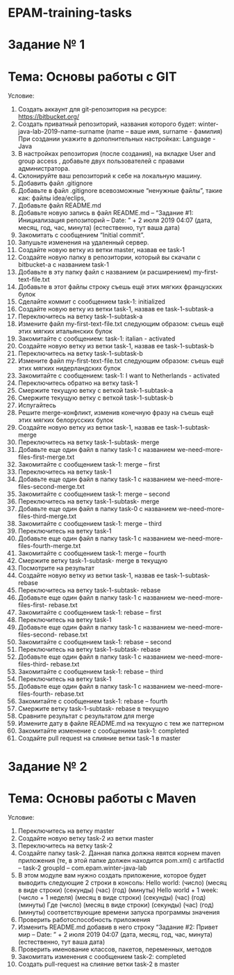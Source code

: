 # EPAM-training-tasks
# Задание № 1

# Тема: Основы работы с GIT
Условие:
1.	Создать аккаунт для git-репозитория на ресурсе: https://bitbucket.org/
2.	Создать приватный репозиторий, названия которого будет:
winter-java-lab-2019-name-surname  (name – ваше имя, surname - фамилия)
При создании укажите в дополнительных настройках: Language - Java
3.	В настройках репозитория (после создания), на вкладке User and group access , добавьте двух пользователей с правами администратора.
4.	Склонируйте ваш репозиторий к себе на локальную машину.
5.	Добавить файл .gitignore
6.	Добавьте в файл .gitignore всевозможные “ненужные файлы”, такие как: файлы idea/eclips,
7.	Добавьте файл README.md
8.	Добавьте новую запись в файл README.md – “Задание #1: Инициализация репозиторий – Date: ” + 2 июля 2019 04:07 (дата, месяц, год, час, минута) (естественно, тут ваша дата)
9.	Закомитать с сообщением “Initial commit”.
10.	Запушьте изменения на удаленный сервер.
11.	Создайте новую ветку из ветки master, назвав ее task-1
12.	Создайте новую папку в репозитории, который вы скачали с bitbucket-a c названием task-1
13.	Добавьте в эту папку файл с названием (и расширением) my-first-text-file.txt
14.	Добавьте в этот файлы строку съешь ещё этих мягких французских булок
15.	Сделайте коммит с сообщением task-1: initialized
16.	Создайте новую ветку из ветки task-1, назвав ее task-1-subtask-a
17.	Переключитесь на ветку task-1-subtask-a
18.	Измените файл my-first-text-file.txt следующим образом: съешь ещё этих мягких итальянских булок
19.	Закомитайте с сообщением: task-1: italian - activated
20.	Создайте новую ветку из ветки task-1, назвав ее task-1-subtask-b
21.	Переключитесь на ветку task-1-subtask-b
22.	Измените файл my-first-text-file.txt следующим образом: съешь ещё этих мягких нидерландских булок
23.	Закомитайте с сообщением: task-1: I want to Netherlands - activated
24.	Переключитесь обратно на ветку task-1
25.	Смержите текущую ветку с веткой task-1-subtask-a
26.	Смержите текущую ветку с веткой task-1-subtask-b
27.	Испугайтесь
28.	Решите merge-конфликт, изменив конечную фразу на съешь ещё этих мягких белорусских булок
29.	Создайте новую ветку из ветки task-1, назвав ее task-1-subtask-merge
30.	Переключитесь на ветку task-1-subtask- merge
31.	Добавьте еще один файл в папку task-1 с названием we-need-more-files-first-merge.txt
32.	Закомитайте с сообщением task-1: merge – first
33.	Переключитесь на ветку  task-1
34.	Добавьте еще один файл в папку task-1 с названием we-need-more-files-second-merge.txt
35.	Закомитайте с сообщением task-1: merge – second
36.	Переключитесь на ветку task-1-subtask- merge
37.	Добавьте еще один файл в папку task-0 с названием we-need-more-files-third-merge.txt
38.	Закомитайте с сообщением task-1: merge – third
39.	Переключитесь на ветку  task-1
40.	Добавьте еще один файл в папку task-1 с названием we-need-more-files-fourth-merge.txt
41.	Закомитайте с сообщением task-1: merge – fourth
42.	Смержите ветку task-1-subtask- merge в текущую
43.	Посмотрите на результат
44.	Создайте новую ветку из ветки task-1, назвав ее task-1-subtask-rebase
45.	Переключитесь на ветку task-1-subtask- rebase
46.	Добавьте еще один файл в папку task-1 с названием we-need-more-files-first- rebase.txt
47.	Закомитайте с сообщением task-1: rebase – first
48.	Переключитесь на ветку  task-1
49.	Добавьте еще один файл в папку task-1 с названием we-need-more-files-second- rebase.txt
50.	Закомитайте с сообщением task-1: rebase – second
51.	Переключитесь на ветку task-1-subtask- rebase
52.	Добавьте еще один файл в папку task-1 с названием we-need-more-files-third- rebase.txt
53.	Закомитайте с сообщением task-1: rebase – third
54.	Переключитесь на ветку  task-1
55.	Добавьте еще один файл в папку task-1 с названием we-need-more-files-fourth- rebase.txt
56.	Закомитайте с сообщением task-1: rebase – fourth
57.	Смержите ветку task-1-subtask- rebase в текущую
58.	Сравните результат с результатом для merge
59.	Измените дату в файле README.md на текущую с тем же паттерном
60.	Закомитайте изменение с сообщением task-1: completed
61.	Создайте pull request на слияние ветки task-1 в master

# Задание № 2

# Тема: Основы работы с Maven

Условие:
1.	Переключитесь на ветку master
2.	Создайте новую ветку task-2 из ветки master
3.	Переключитесь на ветку task-2
4.	Создайте папку task-2. Данная папка должна явятся корнем maven приложения (те, в этой папке должен находится pom.xml) с artifactId – task-2 groupId – com.epam.winter-java-lab
5.	В этом модуле вам нужно создать приложение, которое будет выводить следующие 2 строки в консоль:
Hello world: (число) (месяц в виде строки) (секунды) (час) (год) (минуты)
Hello world + 1 week: (число + 1 неделя) (месяц в виде строки) (секунды) (час) (год) (минуты)
Где (число) (месяц в виде строки) (секунды) (час) (год) (минуты) соответствующие времени запуска программы значения
6.	Проверить работоспособность приложения
7.	Изменить README.md добавив в него строку “Задание #2: Привет мир – Date: ” + 2 июля 2019 04:07 (дата, месяц, год, час, минута) (естественно, тут ваша дата)
8.	Проверить именование классов, пакетов, переменных, методов
9.	Закомитать изменения с сообщением task-2: completed
10.	Создать pull-request на слияние ветки task-2 в master


